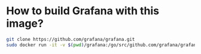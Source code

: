 # How to build Grafana with this image?

```bash
git clone https://github.com/grafana/grafana.git
sudo docker run -it -v $(pwd)/grafana:/go/src/github.com/grafana/grafana urbas/grafana-build-image:1.0.0 /build-grafana.sh
```